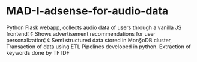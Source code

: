 # MAD-I-adsense-for-audio-data
 Python Flask webapp, collects audio data of users through a vanilla JS frontend¦ ¢ Shows advertisement recommendations for user personalization¦ ¢ Semi structured data stored in Mon§oDB cluster, Transaction of data using ETL  Pipelines developed in python. Extraction of keywords done by TF IDF
